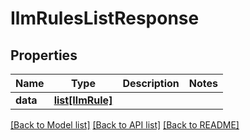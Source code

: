 # IlmRulesListResponse

## Properties
Name | Type | Description | Notes
------------ | ------------- | ------------- | -------------
**data** | [**list[IlmRule]**](IlmRule.md) |  | 

[[Back to Model list]](../README.md#documentation-for-models) [[Back to API list]](../README.md#documentation-for-api-endpoints) [[Back to README]](../README.md)

